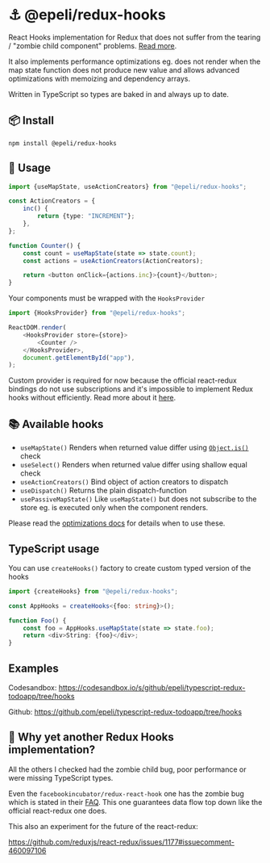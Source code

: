 # ⚓ @epeli/redux-hooks

React Hooks implementation for Redux that does not suffer from the tearing /
"zombie child component" problems. [Read more](#-why-yet-another-redux-hooks-implementation).

It also implements performance optimizations eg. does not render when the map
state function does not produce new value and allows advanced
optimizations with memoizing and dependency arrays.

Written in TypeScript so types are baked in and always up to date.

## 📦 Install

    npm install @epeli/redux-hooks

## 📖 Usage

```ts
import {useMapState, useActionCreators} from "@epeli/redux-hooks";

const ActionCreators = {
    inc() {
        return {type: "INCREMENT"};
    },
};

function Counter() {
    const count = useMapState(state => state.count);
    const actions = useActionCreators(ActionCreators);

    return <button onClick={actions.inc}>{count}</button>;
}
```

Your components must be wrapped with the `HooksProvider`

```ts
import {HooksProvider} from "@epeli/redux-hooks";

ReactDOM.render(
    <HooksProvider store={store}>
        <Counter />
    </HooksProvider>,
    document.getElementById("app"),
);
```

Custom provider is required for now because the official react-redux bindings
do not use subscriptions and it's impossible to implement Redux hooks without
efficiently. Read more about it
[here](https://github.com/reduxjs/react-redux/issues/1177).

## 📚 Available hooks

-   `useMapState()` Renders when returned value differ using [`Object.is()`][is] check
-   `useSelect()` Renders when returned value differ using shallow equal check
-   `useActionCreators()` Bind object of action creators to dispatch
-   `useDispatch()` Returns the plain dispatch-function
-   `usePassiveMapState()` Like `useMapState()` but does not subscribe to the
    store eg. is executed only when the component renders.

[is]: https://developer.mozilla.org/en-US/docs/Web/JavaScript/Reference/Global_Objects/Object/is

Please read the [optimizations docs](docs/optimizing.md) for details when to use these.

## TypeScript usage

You can use `createHooks()` factory to create custom typed version of the hooks

```ts
import {createHooks} from "@epeli/redux-hooks";

const AppHooks = createHooks<{foo: string}>();

function Foo() {
    const foo = AppHooks.useMapState(state => state.foo);
    return <div>String: {foo}</div>;
}
```

## Examples

Codesandbox: https://codesandbox.io/s/github/epeli/typescript-redux-todoapp/tree/hooks

Github: https://github.com/epeli/typescript-redux-todoapp/tree/hooks

## 🤔 Why yet another Redux Hooks implementation?

All the others I checked had the zombie child bug, poor performance or were missing TypeScript types.

Even the `facebookincubator/redux-react-hook` one has the zombie bug which is stated in their [FAQ](https://github.com/facebookincubator/redux-react-hook/blob/da74ab765c200133f86b629869ba1fdbf46afa97/README.md#how-does-this-compare-to-react-redux). This one guarantees data flow top down like the official react-redux one does.

This also an experiment for the future of the react-redux:

https://github.com/reduxjs/react-redux/issues/1177#issuecomment-460097106
